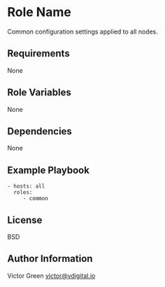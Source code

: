 Role Name
=========

Common configuration settings applied to all nodes.

Requirements
------------

None

Role Variables
--------------

None

Dependencies
------------

None

Example Playbook
----------------

    - hosts: all
      roles:
         - common

License
-------

BSD

Author Information
------------------

Victor Green
victor@vdigital.io
